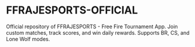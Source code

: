 # FFRAJESPORTS-OFFICIAL
Official repository of FFRAJESPORTS - Free Fire Tournament App. Join custom matches, track scores, and win daily rewards. Supports BR, CS, and Lone Wolf modes.
